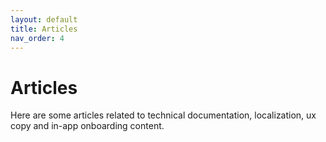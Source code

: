 ```yaml
---
layout: default
title: Articles
nav_order: 4
---
```


  # Articles
  
  Here are some articles related to technical documentation, localization, ux copy and in-app onboarding content.
